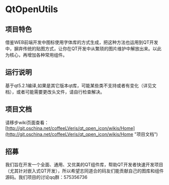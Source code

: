 # QtOpenUtils #

## 项目特色 ##
借鉴WEB前端开发中图标使用字体库的方式生成，把这种方法也运用到QT开发中，摒弃传统的贴图方式，让你在QT开发中从繁琐的图片维护中解放出来。以此为核心，再增加各种常用组件。

## 运行说明 ##
基于qt5.2.1编译,如果是其它版本qt库，可能某些类不支持或者有变化（详见文档），或者可能需要更改头文件，请自行检查解决。

## 项目文档 ##
请移步wiki页面查看：
[http://git.oschina.net/coffeeLVeris/qt_open_icon/wikis/Home](http://git.oschina.net/coffeeLVeris/qt_open_icon/wikis/Home "项目文档")

## 招募 ##
我们旨在开发一个全面、通用、又优美的QT组件库，帮助QT开发者快速开发项目（尤其针对嵌入式QT开发），所以希望志同道合的码友们能贡献自己的图库和组件源码。我们项目的讨论qq群：575356736